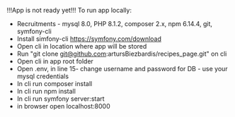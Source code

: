 !!!App is not ready yet!!!
To run app locally:
+ Recruitments - mysql 8.0, PHP 8.1.2, composer 2.x, npm 6.14.4, git, symfony-cli
+ Install simfony-cli https://symfony.com/download
+ Open cli in location where app will be stored
+ Run "git clone git@github.com:artursBiezbardis/recipes_page.git" on cli
+ Open cli in app root folder
+ Open .env, in line 15- change username and password for DB - use your mysql credentials
+ In cli run composer install
+ In cli run npm install
+ In cli run symfony server:start
+ in browser open localhost:8000
